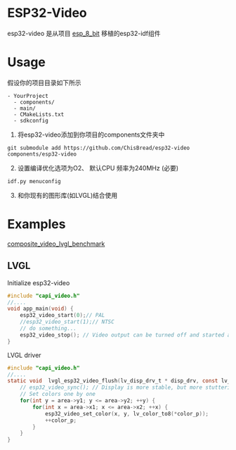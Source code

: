 # ESP32-Video
esp32-video 是从项目 [esp_8_bit](https://github.com/ChisBread/esp_8_bit) 移植的esp32-idf组件

# Usage
假设你的项目目录如下所示
```
- YourProject
  - components/
  - main/
  - CMakeLists.txt
  - sdkconfig
```
1. 将esp32-video添加到你项目的components文件夹中
```
git submodule add https://github.com/ChisBread/esp32-video components/esp32-video
```
2. 设置编译优化选项为O2、 默认CPU 频率为240MHz (必要)
```
idf.py menuconfig
```
3. 和你现有的图形库(如LVGL)结合使用

# Examples
[composite_video_lvgl_benchmark](https://github.com/ChisBread/esp32-codelab/tree/master/composite_video_lvgl)
## LVGL
Initialize esp32-video
```C
#include "capi_video.h"
//....
void app_main(void) {
    esp32_video_start(0);// PAL
    //esp32_video_start(1);// NTSC
    // do something...
    esp32_video_stop(); // Video output can be turned off and started at runtime
}
```
LVGL driver
```C
#include "capi_video.h"
//....
static void  lvgl_esp32_video_flush(lv_disp_drv_t * disp_drv, const lv_area_t * area, lv_color_t * color_p) {
    // esp32_video_sync(); // Display is more stable, but more stuttering
    // Set colors one by one
    for(int y = area->y1; y <= area->y2; ++y) {
        for(int x = area->x1; x <= area->x2; ++x) {
            esp32_video_set_color(x, y, lv_color_to8(*color_p));
            ++color_p;
        }
    }
}
```